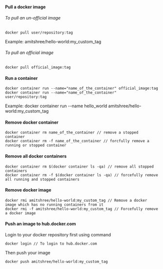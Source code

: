 
#### Pull a docker image
    
###### To pull an un-official image
````
docker pull user/repository:tag

````
Example: amitshree/hello-world:my_custom_tag
###### To pull an official image
````
docker pull official_image:tag
````

#### Run a container

````
docker container run --name="name_of_the_container" official_image:tag
docker container run --name="name_of_the_container" user/repository:tag
````
Example: docker container run --name hello_world amitshree/hello-world:my_custom_tag

#### Remove docker container
````
docker container rm name_of_the_container // remove a stopped container
docker container rm -f name_of_the_container // forcfully remove a running or stopped container
````

#### Remove all docker containers
````
docker container rm $(docker container ls -qa) // remove all stopped containers
docker container rm -f $(docker container ls -qa) // forcefully remove all running and stopped containers
````

#### Remove docker image
````
docker rmi amitshree/hello-world:my_custom_tag // Remove a docker image which has no running containers from it
docker rmi -f amitshree/hello-world:my_custom_tag // Forcefully remove a docker image

````

#### Push an image to hub.docker.com 

Login to your docker repository first using command
````
docker login // To login to hub.docker.com
````

Then push your image
````
docker push amitshree/hello-world:my_custom_tag
````